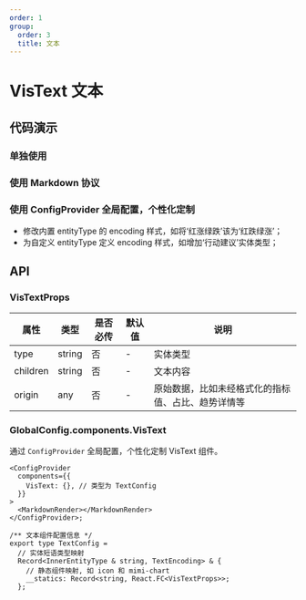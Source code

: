 ```yaml
---
order: 1
group:
  order: 3
  title: 文本
---
```


# VisText 文本

## 代码演示

### 单独使用

<code src="./demos/common"></code>

### 使用 Markdown 协议

<code src="./demos/markdown"></code>

### 使用 ConfigProvider 全局配置，个性化定制

- 修改内置 entityType 的 encoding 样式，如将‘红涨绿跌’该为‘红跌绿涨’；
- 为自定义 entityType 定义 encoding 样式，如增加‘行动建议’实体类型；

<code src="./demos/custom-markdown"></code>

## API

### VisTextProps

| 属性     | 类型   | 是否必传 | 默认值 | 说明                                               |
| -------- | ------ | -------- | ------ | -------------------------------------------------- |
| type     | string | 否       | -      | 实体类型                                           |
| children | string | 否       | -      | 文本内容                                           |
| origin   | any    | 否       | -      | 原始数据，比如未经格式化的指标值、占比、趋势详情等 |

### GlobalConfig.components.VisText

通过 `ConfigProvider` 全局配置，个性化定制 VisText 组件。

```tsx | pure
<ConfigProvider
  components={{
    VisText: {}, // 类型为 TextConfig
  }}
>
  <MarkdownRender></MarkdownRender>
</ConfigProvider>;

/** 文本组件配置信息 */
export type TextConfig =
  // 实体短语类型映射
  Record<InnerEntityType & string, TextEncoding> & {
    // 静态组件映射, 如 icon 和 mimi-chart
    __statics: Record<string, React.FC<VisTextProps>>;
  };
```
